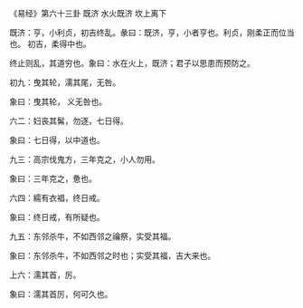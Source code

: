 《易经》第六十三卦 既济 水火既济 坎上离下

既济：亨，小利贞，初吉终乱。彖曰：既济，亨，小者亨也。利贞，刚柔正而位当也。 初吉，柔得中也。

终止则乱，其道穷也。象曰：水在火上，既济；君子以思患而预防之。

初九：曳其轮，濡其尾，无咎。

象曰：曳其轮， 义无咎也。

六二：妇丧其髴，勿逐，七日得。

象曰：七日得，以中道也。

九三：高宗伐鬼方，三年克之，小人勿用。

象曰：三年克之，惫也。

六四：繻有衣裮，终日戒。

象曰：终日戒，有所疑也。

九五：东邻杀牛，不如西邻之禴祭，实受其福。

象曰：东邻杀牛，不如西邻之时也；实受其福，吉大来也。

上六：濡其首，厉。

象曰：濡其首厉，何可久也。

